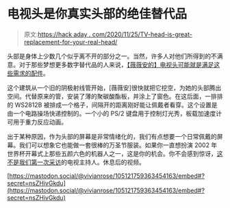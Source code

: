 # 电视头是你真实头部的绝佳替代品

> 原文:[https://hack aday . com/2020/11/25/TV-head-is-great-replacement-for-your-real-head/](https://hackaday.com/2020/11/25/tv-head-is-great-replacement-for-your-real-head/)

头部是身体上少数几个似乎离不开的部分之一。当然，许多人对他们所得到的不满意。对于那些梦想更多数字替代品的人来说，[【薇薇安的】电视头可能就是满足这些需求的配件](https://rose.systems/tv_head/)。

这个建筑从一个旧的阴极射线管开始，[薇薇安]很快就把它挖空，为她的头部腾出空间。代替原来的管，安装了薄的聚碳酸酯板，并涂上了窗色。在这后面，一排排的 WS2812B 被排成一个格子，间隔开的距离刚好能让佩戴者看穿。这个设置是由一个电路操场快递控制的。一个小的 PS/2 键盘用于控制灯光秀，板载加速度计可用于重力反应动画。

出于某种原因，作为头部的屏幕是非常情绪化的，我们有点想要一个日常佩戴的屏幕。我们可以想象它也能做一套很棒的万圣节服装。如果你一直想扮演 2002 年世界杯开幕式上那些五颜六色的机器人之一，这是你的机会。你不会感到惊讶，[这不是我们第一次采访](https://hackaday.com/2018/05/27/rca-tv-gets-new-life-as-interactive-atltvhead/)的电视主持人。休息后的视频。

[https://mastodon.social/@vivianrose/105121759363454163/embed#?secret=nsZHivGkdu](https://mastodon.social/@vivianrose/105121759363454163/embed#?secret=nsZHivGkdu)